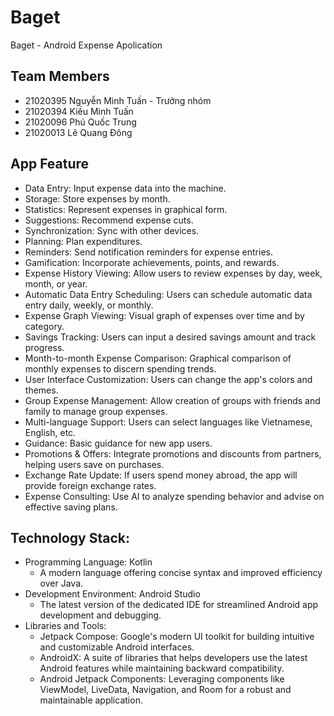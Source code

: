 # Baget
Baget - Android Expense Apolication
## Team Members
- 21020395 Nguyễn Minh Tuấn - Trưởng nhóm
- 21020394 Kiều Minh Tuấn
- 21020096 Phú Quốc Trung
- 21020013 Lê Quang Đông
## App Feature
- Data Entry: Input expense data into the machine.
- Storage: Store expenses by month.
- Statistics: Represent expenses in graphical form.
- Suggestions: Recommend expense cuts.
- Synchronization: Sync with other devices.
- Planning: Plan expenditures.
- Reminders: Send notification reminders for expense entries.
- Gamification: Incorporate achievements, points, and rewards.
- Expense History Viewing: Allow users to review expenses by day, week, month, or year.
- Automatic Data Entry Scheduling: Users can schedule automatic data entry daily, weekly, or monthly.
- Expense Graph Viewing: Visual graph of expenses over time and by category.
- Savings Tracking: Users can input a desired savings amount and track progress.
- Month-to-month Expense Comparison: Graphical comparison of monthly expenses to discern spending trends.
- User Interface Customization: Users can change the app's colors and themes.
- Group Expense Management: Allow creation of groups with friends and family to manage group expenses.
- Multi-language Support: Users can select languages like Vietnamese, English, etc.
- Guidance: Basic guidance for new app users.
- Promotions & Offers: Integrate promotions and discounts from partners, helping users save on purchases.
- Exchange Rate Update: If users spend money abroad, the app will provide foreign exchange rates.
- Expense Consulting: Use AI to analyze spending behavior and advise on effective saving plans.
## Technology Stack:
- Programming Language: Kotlin
  - A modern language offering concise syntax and improved efficiency over Java.
- Development Environment: Android Studio
  - The latest version of the dedicated IDE for streamlined Android app development and debugging.
- Libraries and Tools:
  - Jetpack Compose: Google's modern UI toolkit for building intuitive and customizable Android interfaces.
  - AndroidX: A suite of libraries that helps developers use the latest Android features while maintaining backward compatibility.
  - Android Jetpack Components: Leveraging components like ViewModel, LiveData, Navigation, and Room for a robust and maintainable application.
